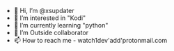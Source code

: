 - 👋 Hi, I’m @xsupdater
- 👀 I’m interested in "Kodi"
- 🌱 I’m currently learning "python"
- 💞️ I’m Outside collaborator
- 📫 How to reach me - watch1dev'add'protonmail.com

<!---
xsupdater/xsupdater is a ✨ special ✨ repository because its `README.md` (this file) appears on your GitHub profile.
You can click the Preview link to take a look at your changes.
--->

